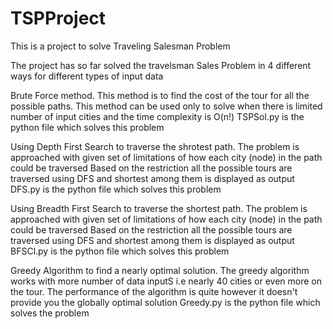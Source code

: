 # TSPProject
This is a project to solve Traveling Salesman Problem

The project has so far solved the travelsman Sales Problem in 4 different ways for different types of input data

Brute Force method.
  This method is to find the cost of the tour for all the possible paths.
  This method can be used only to solve when there is limited number of input cities and the time complexity is O(n!)
  TSPSol.py is the python file which solves this problem

Using Depth First Search to traverse the shrotest path.
  The problem is approached with given set of limitations of how each city (node) in the path could be traversed
  Based on the restriction all the possible tours are traversed using DFS and shortest among them is displayed as output
  DFS.py is the python file which solves this problem
  
Using Breadth First Search to traverse the shortest path.
  The problem is approached with given set of limitations of how each city (node) in the path could be traversed
  Based on the restriction all the possible tours are traversed using DFS and shortest among them is displayed as output
  BFSCl.py is the python file which solves this problem

Greedy Algorithm to find a nearly optimal solution.
   The greedy algorithm works with more number of data inputS i.e nearly 40 cities or even more on the tour.
   The performance of the algorithm is quite however it doesn't provide you the globally optimal solution
   Greedy.py is the python file which solves the problem
